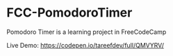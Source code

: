 # FCC-PomodoroTimer
Pomodoro Timer is a learning project in FreeCodeCamp

Live Demo:
https://codepen.io/tareefdev/full/QMVYRV/
